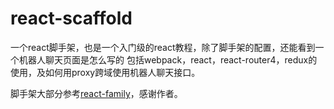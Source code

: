 # react-scaffold

一个react脚手架，也是一个入门级的react教程，除了脚手架的配置，还能看到一个机器人聊天页面是怎么写的
包括webpack，react，react-router4，redux的使用，及如何用proxy跨域使用机器人聊天接口。

脚手架大部分参考[react-family](https://github.com/brickspert/react-family)，感谢作者。
